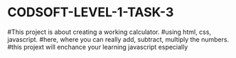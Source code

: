 # CODSOFT-LEVEL-1-TASK-3
#This project is about creating a working calculator.
#using html, css, javascript.
#here, where you can really add, subtract, multiply the numbers.
#this projext will enchance your learning javascript especially
